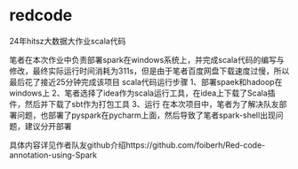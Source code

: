 # redcode
24年hitsz大数据大作业scala代码

笔者在本次作业中负责部署spark在windows系统上，并完成scala代码的编写与修改，最终实际运行时间消耗为311s，但是由于笔者百度网盘下载速度过慢，所以最后花了接近25分钟完成该项目
scala代码运行步骤
1、部署spaek和hadoop在windows上
2、笔者选择了idea作为scala运行工具，在idea上下载了Scala插件，然后并下载了sbt作为打包工具
3、运行
在本次项目中，笔者为了解决队友部署问题，也部署了pyspark在pycharm上面，然后导致了笔者spark-shell出现问题，建议分开部署

具体内容详见作者队友github介绍https://github.com/foiberh/Red-code-annotation-using-Spark
